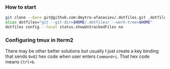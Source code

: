 ### How to start

```bash
git clone --bare git@github.com:dmytro-afanasiev/.dotfiles.git .dotfiles
alias dotfiles="git --git-dir=$HOME/.dotfiles/ --work-tree=$HOME"
dotfiles config --local status.showUntrackedFiles no
```

### Configuring tmux in Iterm2

There may be other better solutions but usually I just create a key binding that sends `0x02` hex code when 
user enters `Command+i`. That hex code means `Ctrl+b`.
